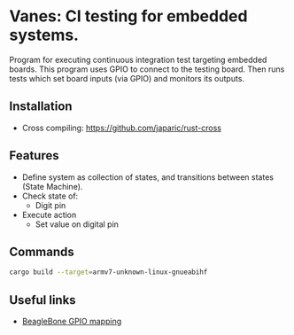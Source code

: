 # Vanes: CI testing for embedded systems. 

Program for executing continuous integration test targeting embedded boards.
This program uses GPIO to connect to the testing board. Then runs tests which set board inputs (via GPIO) and monitors
its outputs.
 
## Installation
 
  * Cross compiling: https://github.com/japaric/rust-cross
  
  
## Features
  
  * Define system as collection of states, and transitions between states (State Machine).
  * Check state of:
    * Digit pin
  * Execute action
    * Set value on digital pin

 
## Commands
 
 ```bash
cargo build --target=armv7-unknown-linux-gnueabihf
```

## Useful links

  * [BeagleBone GPIO mapping](http://beagleboard.org/Support/bone101/#headers)